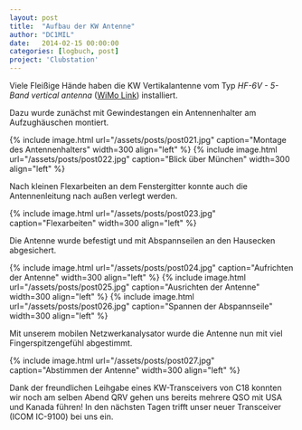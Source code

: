 ```yaml
---
layout: post
title:  "Aufbau der KW Antenne"
author: "DC1MIL"
date:   2014-02-15 00:00:00
categories: [logbuch, post]
project: 'Clubstation'
---
```


Viele Fleißige Hände haben die KW Vertikalantenne vom Typ *HF-6V - 5-Band vertical antenna* ([WiMo Link](http://wimo.de/antenna-butternut_e.html#hf6v)) installiert.

Dazu wurde zunächst mit Gewindestangen ein Antennenhalter am Aufzughäuschen montiert.

{% include image.html url="/assets/posts/post021.jpg" caption="Montage des Antennenhalters" width=300 align="left" %}
{% include image.html url="/assets/posts/post022.jpg" caption="Blick über München" width=300 align="left" %}
<br style="clear: both;"> 

Nach kleinen Flexarbeiten an dem Fenstergitter konnte auch die Antennenleitung nach außen verlegt werden. 

{% include image.html url="/assets/posts/post023.jpg" caption="Flexarbeiten" width=300 align="left" %}
<br style="clear: both;"> 

Die Antenne wurde befestigt und mit Abspannseilen an den Hausecken abgesichert.

{% include image.html url="/assets/posts/post024.jpg" caption="Aufrichten der Antenne" width=300 align="left" %}
{% include image.html url="/assets/posts/post025.jpg" caption="Ausrichten der Antenne" width=300 align="left" %}
{% include image.html url="/assets/posts/post026.jpg" caption="Spannen der Abspannseile" width=300 align="left" %}
<br style="clear: both;"> 

Mit unserem mobilen Netzwerkanalysator wurde die Antenne nun mit viel Fingerspitzengefühl abgestimmt.

{% include image.html url="/assets/posts/post027.jpg" caption="Abstimmen der Antenne" width=300 align="left" %}
<br style="clear: both;"> 

Dank der freundlichen Leihgabe eines KW-Transceivers von C18 konnten wir noch am selben Abend QRV gehen uns bereits mehrere QSO mit USA und Kanada führen! In den nächsten Tagen trifft unser neuer Transceiver (ICOM IC-9100) bei uns ein.